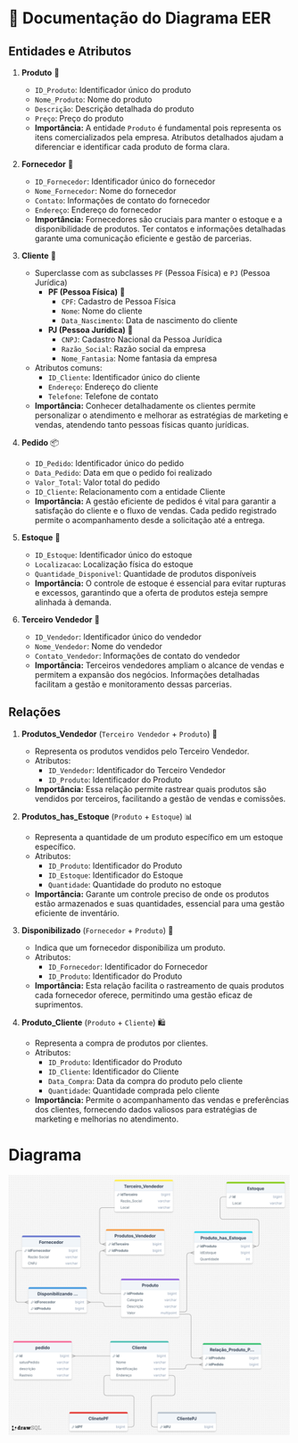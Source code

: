 # 📄 Documentação do Diagrama EER

## Entidades e Atributos

1. **Produto** 🛒
   - `ID_Produto`: Identificador único do produto
   - `Nome_Produto`: Nome do produto
   - `Descrição`: Descrição detalhada do produto
   - `Preço`: Preço do produto
   - **Importância:** A entidade `Produto` é fundamental pois representa os itens comercializados pela empresa. Atributos detalhados ajudam a diferenciar e identificar cada produto de forma clara.

2. **Fornecedor** 🚚
   - `ID_Fornecedor`: Identificador único do fornecedor
   - `Nome_Fornecedor`: Nome do fornecedor
   - `Contato`: Informações de contato do fornecedor
   - `Endereço`: Endereço do fornecedor
   - **Importância:** Fornecedores são cruciais para manter o estoque e a disponibilidade de produtos. Ter contatos e informações detalhadas garante uma comunicação eficiente e gestão de parcerias.

3. **Cliente** 👥
   - Superclasse com as subclasses `PF` (Pessoa Física) e `PJ` (Pessoa Jurídica)
     - **PF (Pessoa Física)** 👤
       - `CPF`: Cadastro de Pessoa Física
       - `Nome`: Nome do cliente
       - `Data_Nascimento`: Data de nascimento do cliente
     - **PJ (Pessoa Jurídica)** 🏢
       - `CNPJ`: Cadastro Nacional da Pessoa Jurídica
       - `Razão_Social`: Razão social da empresa
       - `Nome_Fantasia`: Nome fantasia da empresa
   - Atributos comuns:
     - `ID_Cliente`: Identificador único do cliente
     - `Endereço`: Endereço do cliente
     - `Telefone`: Telefone de contato
   - **Importância:** Conhecer detalhadamente os clientes permite personalizar o atendimento e melhorar as estratégias de marketing e vendas, atendendo tanto pessoas físicas quanto jurídicas.

4. **Pedido** 📦
   - `ID_Pedido`: Identificador único do pedido
   - `Data_Pedido`: Data em que o pedido foi realizado
   - `Valor_Total`: Valor total do pedido
   - `ID_Cliente`: Relacionamento com a entidade Cliente
   - **Importância:** A gestão eficiente de pedidos é vital para garantir a satisfação do cliente e o fluxo de vendas. Cada pedido registrado permite o acompanhamento desde a solicitação até a entrega.

5. **Estoque** 🏬
   - `ID_Estoque`: Identificador único do estoque
   - `Localizacao`: Localização física do estoque
   - `Quantidade_Disponivel`: Quantidade de produtos disponíveis
   - **Importância:** O controle de estoque é essencial para evitar rupturas e excessos, garantindo que a oferta de produtos esteja sempre alinhada à demanda.

6. **Terceiro Vendedor** 🤝
   - `ID_Vendedor`: Identificador único do vendedor
   - `Nome_Vendedor`: Nome do vendedor
   - `Contato_Vendedor`: Informações de contato do vendedor
   - **Importância:** Terceiros vendedores ampliam o alcance de vendas e permitem a expansão dos negócios. Informações detalhadas facilitam a gestão e monitoramento dessas parcerias.

## Relações

1. **Produtos_Vendedor** (`Terceiro Vendedor` + `Produto`) 🔄
   - Representa os produtos vendidos pelo Terceiro Vendedor.
   - Atributos:
     - `ID_Vendedor`: Identificador do Terceiro Vendedor
     - `ID_Produto`: Identificador do Produto
   - **Importância:** Essa relação permite rastrear quais produtos são vendidos por terceiros, facilitando a gestão de vendas e comissões.

2. **Produtos_has_Estoque** (`Produto` + `Estoque`) 📊
   - Representa a quantidade de um produto específico em um estoque específico.
   - Atributos:
     - `ID_Produto`: Identificador do Produto
     - `ID_Estoque`: Identificador do Estoque
     - `Quantidade`: Quantidade do produto no estoque
   - **Importância:** Garante um controle preciso de onde os produtos estão armazenados e suas quantidades, essencial para uma gestão eficiente de inventário.

3. **Disponibilizado** (`Fornecedor` + `Produto`) 📝
   - Indica que um fornecedor disponibiliza um produto.
   - Atributos:
     - `ID_Fornecedor`: Identificador do Fornecedor
     - `ID_Produto`: Identificador do Produto
   - **Importância:** Esta relação facilita o rastreamento de quais produtos cada fornecedor oferece, permitindo uma gestão eficaz de suprimentos.

4. **Produto_Cliente** (`Produto` + `Cliente`) 🛍️
   - Representa a compra de produtos por clientes.
   - Atributos:
     - `ID_Produto`: Identificador do Produto
     - `ID_Cliente`: Identificador do Cliente
     - `Data_Compra`: Data da compra do produto pelo cliente
     - `Quantidade`: Quantidade comprada pelo cliente
   - **Importância:** Permite o acompanhamento das vendas e preferências dos clientes, fornecendo dados valiosos para estratégias de marketing e melhorias no atendimento.


# Diagrama
![diagrama](./assets/diagramEcommerce.png)
